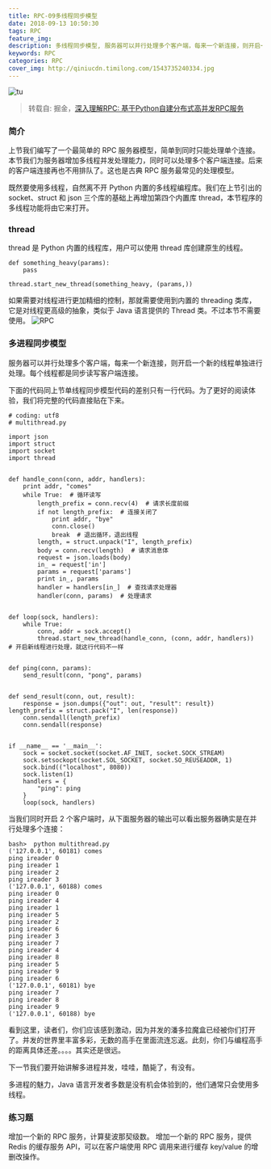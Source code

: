 ```yaml
---
title: RPC-09多线程同步模型
date: 2018-09-13 10:50:30
tags: RPC
feature_img:
description: 多线程同步模型, 服务器可以并行处理多个客户端，每来一个新连接，则开启一个新的线程单独进行处理。每个线程都是同步读写客户端连接。
keywords: RPC
categories: RPC
cover_img: http://qiniucdn.timilong.com/1543735240334.jpg
---
```


![tu](http://qiniucdn.timilong.com/1543735240334.jpg)

> 转载自: 掘金，[深入理解RPC: 基于Python自建分布式高并发RPC服务](https://juejin.im/book/5af56a3c518825426642e004)

### 简介
上节我们编写了一个最简单的 RPC 服务器模型，简单到同时只能处理单个连接。本节我们为服务器增加多线程并发处理能力，同时可以处理多个客户端连接。后来的客户端连接再也不用排队了。这也是古典 RPC 服务最常见的处理模型。

既然要使用多线程，自然离不开 Python 内置的多线程编程库。我们在上节引出的 socket、struct 和 json 三个库的基础上再增加第四个内置库 thread，本节程序的多线程功能将由它来打开。

### thread
thread 是 Python 内置的线程库，用户可以使用 thread 库创建原生的线程。
```
def something_heavy(params):
    pass
    
thread.start_new_thread(something_heavy, (params,))
```

如果需要对线程进行更加精细的控制，那就需要使用到内置的 threading 类库，它是对线程更高级的抽象，类似于 Java 语言提供的 Thread 类。不过本节不需要使用。
![RPC](https://user-gold-cdn.xitu.io/2018/5/16/163686a461346432?imageView2/0/w/1280/h/960/format/webp/ignore-error/1)

### 多进程同步模型
服务器可以并行处理多个客户端，每来一个新连接，则开启一个新的线程单独进行处理。每个线程都是同步读写客户端连接。

下面的代码同上节单线程同步模型代码的差别只有一行代码。为了更好的阅读体验，我们将完整的代码直接贴在下来。
```
# coding: utf8
# multithread.py

import json
import struct
import socket
import thread


def handle_conn(conn, addr, handlers):
    print addr, "comes"
    while True:  # 循环读写
        length_prefix = conn.recv(4)  # 请求长度前缀
        if not length_prefix:  # 连接关闭了
            print addr, "bye"
            conn.close()
            break  # 退出循环，退出线程
        length, = struct.unpack("I", length_prefix)
        body = conn.recv(length)  # 请求消息体  
        request = json.loads(body)
        in_ = request['in']
        params = request['params']
        print in_, params
        handler = handlers[in_]  # 查找请求处理器
        handler(conn, params)  # 处理请求


def loop(sock, handlers):
    while True:
        conn, addr = sock.accept()
        thread.start_new_thread(handle_conn, (conn, addr, handlers))  # 开启新线程进行处理，就这行代码不一样


def ping(conn, params):
    send_result(conn, "pong", params)


def send_result(conn, out, result):
    response = json.dumps({"out": out, "result": result})
length_prefix = struct.pack("I", len(response))
    conn.sendall(length_prefix)
    conn.sendall(response)


if __name__ == '__main__':
    sock = socket.socket(socket.AF_INET, socket.SOCK_STREAM)
    sock.setsockopt(socket.SOL_SOCKET, socket.SO_REUSEADDR, 1)
    sock.bind(("localhost", 8080))
    sock.listen(1)
    handlers = {
        "ping": ping
    }
    loop(sock, handlers)
```

当我们同时开启 2 个客户端时，从下面服务器的输出可以看出服务器确实是在并行处理多个连接：
```
bash>  python multithread.py
('127.0.0.1', 60181) comes
ping ireader 0
ping ireader 1
ping ireader 2
ping ireader 3
('127.0.0.1', 60188) comes
ping ireader 0
ping ireader 4
ping ireader 1
ping ireader 5
ping ireader 2
ping ireader 6
ping ireader 3
ping ireader 7
ping ireader 4
ping ireader 8
ping ireader 5
ping ireader 9
ping ireader 6
('127.0.0.1', 60181) bye
ping ireader 7
ping ireader 8
ping ireader 9
('127.0.0.1', 60188) bye
```

看到这里，读者们，你们应该感到激动，因为并发的潘多拉魔盒已经被你们打开了。并发的世界里丰富多彩，无数的高手在里面流连忘返。此刻，你们与编程高手的距离具体还差。。。。其实还是很远。

下一节我们要开始讲解多进程并发，哇哇，酷毙了，有没有。

多进程的魅力，Java 语言开发者多数是没有机会体验到的，他们通常只会使用多线程。

### 练习题
增加一个新的 RPC 服务，计算斐波那契级数。
增加一个新的 RPC 服务，提供 Redis 的缓存服务 API，可以在客户端使用 RPC 调用来进行缓存 key/value 的增删改操作。


